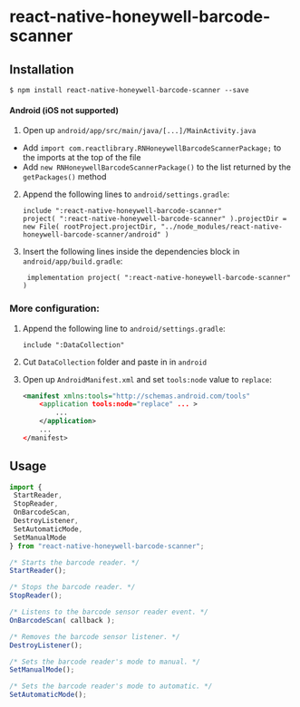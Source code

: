 
# react-native-honeywell-barcode-scanner

## Installation

`$ npm install react-native-honeywell-barcode-scanner --save`


#### Android (iOS not supported)

1. Open up `android/app/src/main/java/[...]/MainActivity.java`
  - Add `import com.reactlibrary.RNHoneywellBarcodeScannerPackage;` to the imports at the top of the file
  - Add `new RNHoneywellBarcodeScannerPackage()` to the list returned by the `getPackages()` method
2. Append the following lines to `android/settings.gradle`:
      ```
      include ":react-native-honeywell-barcode-scanner"
      project( ":react-native-honeywell-barcode-scanner" ).projectDir = new File( rootProject.projectDir, "../node_modules/react-native-honeywell-barcode-scanner/android" )
      ```
3. Insert the following lines inside the dependencies block in `android/app/build.gradle`:
     ```
      implementation project( ":react-native-honeywell-barcode-scanner" )
     ```

### More configuration:

1. Append the following line to `android/settings.gradle`:

   ```
   include ":DataCollection"
   ```

2.  Cut `DataCollection` folder and paste in in `android`

3. Open up `AndroidManifest.xml` and set `tools:node` value to `replace`:

   ```xml
   <manifest xmlns:tools="http://schemas.android.com/tools"
       <application tools:node="replace" ... >
           ...
       </application>
       ...
   </manifest>
   ```

## Usage

   ```javascript
import {
    StartReader,
    StopReader,
    OnBarcodeScan,
    DestroyListener,
    SetAutomaticMode,
    SetManualMode
} from "react-native-honeywell-barcode-scanner";

/* Starts the barcode reader. */
StartReader();

/* Stops the barcode reader. */
StopReader();

/* Listens to the barcode sensor reader event. */
OnBarcodeScan( callback );

/* Removes the barcode sensor listener. */
DestroyListener();

/* Sets the barcode reader's mode to manual. */
SetManualMode();

/* Sets the barcode reader's mode to automatic. */
SetAutomaticMode();
   ```

### 